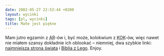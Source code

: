```yaml
---
date: 2002-05-27 22:53:44 +0200
layout: wycinki
tags: [pl, wycinki]
title: Małe jest piękne
---
```


Mam jutro egzamin z <acronym title='algorytmy rozproszone'>AR</acronym>-ów i, być może, kolokwium z <acronym title='kulturowe oddziaływanie komputera'>KOK</acronym>-ów, więc nawet nie miałem szansy dokładnie ich oblookać – niemniej, dwa szybkie linki: [najmniejsza strona świata](http://guimp.com/ 'guimp: world’s smallest website') i [Biblia z Lego](http://thereverend.com/brick_testament/ 'The Brick Testament'). Enjoy.
